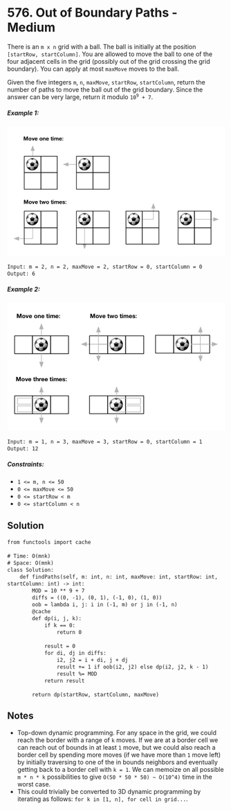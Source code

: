 # 576. Out of Boundary Paths - Medium

There is an `m x n` grid with a ball. The ball is initially at the position `[startRow, startColumn]`. You are allowed to move the ball to one of the four adjacent cells in the grid (possibly out of the grid crossing the grid boundary). You can apply at most `maxMove` moves to the ball.

Given the five integers `m`, `n`, `maxMove`, `startRow`, `startColumn`, return the number of paths to move the ball out of the grid boundary. Since the answer can be very large, return it modulo <code>10<sup>9</sup> + 7</code>.

##### Example 1:

![](../assets/576-1.png)

```
Input: m = 2, n = 2, maxMove = 2, startRow = 0, startColumn = 0
Output: 6
```

##### Example 2:

![](../assets/576-2.png)

```
Input: m = 1, n = 3, maxMove = 3, startRow = 0, startColumn = 1
Output: 12
```

##### Constraints:

- `1 <= m, n <= 50`
- `0 <= maxMove <= 50`
- `0 <= startRow < m`
- `0 <= startColumn < n`

## Solution

```
from functools import cache

# Time: O(mnk)
# Space: O(mnk)
class Solution:
    def findPaths(self, m: int, n: int, maxMove: int, startRow: int, startColumn: int) -> int:
        MOD = 10 ** 9 + 7
        diffs = ((0, -1), (0, 1), (-1, 0), (1, 0))
        oob = lambda i, j: i in (-1, m) or j in (-1, n)
        @cache
        def dp(i, j, k):
            if k == 0:
                return 0

            result = 0
            for di, dj in diffs:
                i2, j2 = i + di, j + dj
                result += 1 if oob(i2, j2) else dp(i2, j2, k - 1)
                result %= MOD
            return result
        
        return dp(startRow, startColumn, maxMove)
```

## Notes
- Top-down dynamic programming. For any space in the grid, we could reach the border with a range of `k` moves. If we are at a border cell we can reach out of bounds in at least `1` move, but we could also reach a border cell by spending more moves (if we have more than `1` move left) by initially traversing to one of the in bounds neighbors and eventually getting back to a border cell with `k = 1`. We can memoize on all possible `m * n * k` possibilities to give `O(50 * 50 * 50) ~ O(10^4)` time in the worst case.
- This could trivially be converted to 3D dynamic programming by iterating as follows: `for k in [1, n], for cell in grid...`.